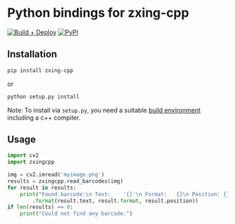 # Python bindings for zxing-cpp

[![Build + Deploy](https://github.com/nu-book/zxing-cpp/actions/workflows/python-build.yml/badge.svg)](https://github.com/nu-book/zxing-cpp/actions/workflows/python-build.yml)
[![PyPI](https://img.shields.io/pypi/v/zxing-cpp.svg)](https://pypi.org/project/zxing-cpp/)

## Installation

```bash
pip install zxing-cpp
```
or

```bash
python setup.py install
```

Note: To install via `setup.py`, you need a suitable [build environment](https://github.com/nu-book/zxing-cpp#build-instructions-for-windowsmacoslinux) including a c++ compiler.

## Usage

```python
import cv2
import zxingcpp

img = cv2.imread('myimage.png')
results = zxingcpp.read_barcodes(img)
for result in results:
	print("Found barcode:\n Text:    '{}'\n Format:   {}\n Position: {}"
		.format(result.text, result.format, result.position))
if len(results) == 0:
	print("Could not find any barcode.")
```
